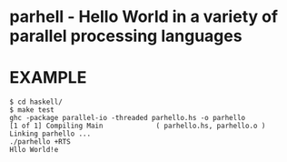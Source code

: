 # parhell - Hello World in a variety of parallel processing languages

# EXAMPLE

	$ cd haskell/
	$ make test
	ghc -package parallel-io -threaded parhello.hs -o parhello
	[1 of 1] Compiling Main             ( parhello.hs, parhello.o )
	Linking parhello ...
	./parhello +RTS
	Hllo World!e
